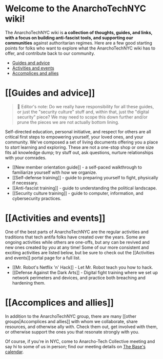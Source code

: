 # Welcome to the AnarchoTechNYC wiki!

The AnarchoTechNYC wiki is **a collection of thoughts, guides, and links, with a focus on building anti-fascist tools, and supporting our communities** against authoritarian regimes. Here are a few good starting points for folks who want to explore what the AnarchoTechNYC wiki has to offer, and contribute back to our community.

* [Guides and advice](#guides-and-advice)
* [Activities and events](#activities-and-events)
* [Accomplices and allies](#accomplices-and-allies)

# [[Guides and advice]]

> 📝 Editor's note: Do we really have responsibility for all these guides, or just the "security culture" stuff and, within that, just the "digital security" piece? We may need to scope this down further and/or prune the pieces we are not actually bottom lining.

Self-directed education, personal initiative, and respect for others are all critical first steps to empowering yourself, your loved ones, and your community. We've composed a set of living documents offering you a place to *start* learning and exploring. These are not a one-stop shop or one size fits all knowledge dump; try stuff out, ask questions, nurture relationships with your comrades.

* [[New member orientation guide]] - a self-paced walkthrough to familiarize yourself with how we organize.
* [[Self-defense training]] - guide to preparing yourself to fight, physically if necessary.
* [[Anti-fascist training]] - guide to understanding the political landscape.
* [[Security culture training]] - guide to computer, information, and cybersecurity practices.

# [[Activities and events]]

One of the best parts of AnarchoTechNYC are the regular activities and traditions that tech antifa folks have created over the years. Some are ongoing activities while others are one-offs, but any can be revived and new ones created by *you* at any time! Some of our more consistent and exciting activities are listed below, but be sure to check out the [[Activities and events]] portal page for a full list.

* [[Mr. Robot's Netflix 'n' Hack]] - Let Mr. Robot teach you how to hack.
* [[Defense Against the Dark Arts]] - Digital fight training where we set up network perimeters and devices, and practice both breaching and hardening them.

# [[Accomplices and allies]]

In addition to the AnarchoTechNYC group, there are many [[other groups|Accomplices and allies]] with whom we collaborate, share resources, and otherwise ally with. Check them out, get involved with them, or otherwise support the ones you that resonate strongly with you.

Of course, if you're in NYC, come to Anarcho-Tech Collective meeting and say hi to some of us in person; find our meeting details on [The Base's calendar](https://thebasebk.org/calendar/).